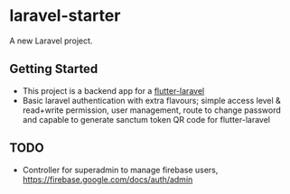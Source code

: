# laravel-starter

A new Laravel project.

## Getting Started

- This project is a backend app for a [flutter-laravel](https://github.com/arma7x/flutter-laravel)
- Basic laravel authentication with extra flavours; simple access level & read+write permission, user management, route to change password and capable to generate sanctum token QR code for flutter-laravel

## TODO

- Controller for superadmin to manage firebase users, https://firebase.google.com/docs/auth/admin
